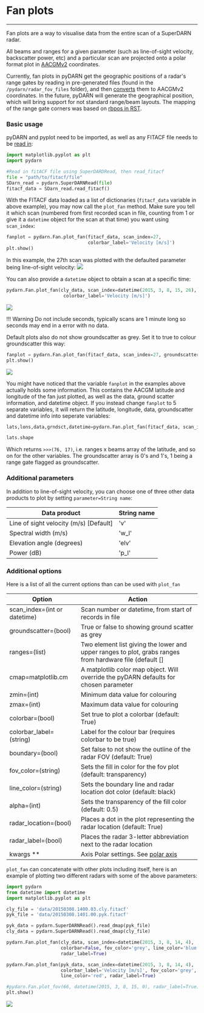 <!--Copyright (C) SuperDARN Canada, University of Saskatchewan 
Author(s): Daniel Billet 
Modifications:

Disclaimer:
pyDARN is under the LGPL v3 license found in the root directory LICENSE.md 
Everyone is permitted to copy and distribute verbatim copies of this license 
document, but changing it is not allowed.

This version of the GNU Lesser General Public License incorporates the terms
and conditions of version 3 of the GNU General Public License, supplemented by
the additional permissions listed below.
-->

# Fan plots
---

Fan plots are a way to visualise data from the entire scan of a SuperDARN radar. 

All beams and ranges for a given parameter (such as line-of-sight velocity, backscatter power, etc) and a particular scan are projected onto a polar format plot in [AACGMv2](http://superdarn.thayer.dartmouth.edu/aacgm.html) coordinates.

Currently, fan plots in pyDARN get the geographic positions of a radar's range gates by reading in pre-generated files (found in the `/pydarn/radar_fov_files` folder), and then [converts](https://pypi.org/project/aacgmv2/) them to AACGMv2 coordinates. In the future, pyDARN will generate the geographical position, which will bring support for not standard range/beam layouts.
The mapping of the range gate corners was based on [rbpos in RST](https://github.com/SuperDARN/rst/blob/0aa1fffed4cc48c1eb6372dfc9effa688af95624/codebase/superdarn/src.idl/lib/legacy.1.6/rbposlib.pro).

### Basic usage
pyDARN and pyplot need to be imported, as well as any FITACF file needs to be [read in](https://pydarn.readthedocs.io/en/master/user/SDarnRead/):

```python
import matplotlib.pyplot as plt
import pydarn

#Read in fitACF file using SuperDARDRead, then read_fitacf
file = "path/to/fitacf/file"
SDarn_read = pydarn.SuperDARNRead(file)
fitacf_data = SDarn_read.read_fitacf()

```
With the FITACF data loaded as a list of dictionaries (`fitacf_data` variable in above example), you may now call the `plot_fan` method. Make sure you tell it which scan (numbered from first recorded scan in file, counting from 1 or give it a `datetime` object for the scan at that time) you want using `scan_index`:
```python
fanplot = pydarn.Fan.plot_fan(fitacf_data, scan_index=27, 
                              colorbar_label='Velocity [m/s]')
plt.show()
```
In this example, the 27th scan was plotted with the defaulted parameter being line-of-sight velocity:
![](../imgs/fan_1.png)

You can also provide a `datetime` object to obtain a scan at a specific time: 
```python
pydarn.Fan.plot_fan(cly_data, scan_index=datetime(2015, 3, 8, 15, 26),
                     colorbar_label='Velocity [m/s]')
```

![](../imgs/fan_1.b.png)

!!! Warning
    Do not include seconds, typically scans are 1 minute long so seconds may end in a error with no data. 

Default plots also do not show groundscatter as grey. Set it to true to colour groundscatter this way:
```python
fanplot = pydarn.Fan.plot_fan(fitacf_data, scan_index=27, groundscatter=1)
plt.show()

```
![](../imgs/fan_2.png)

You might have noticed that the variable `fanplot` in the examples above actually holds some information. This contains the AACGM latitude and longitude of the fan just plotted, as well as the data, ground scatter information, and datetime object. If you instead change `fanplot` to 5 separate variables, it will return the latitude, longitude, data, groundscatter and datetime info into seperate variables:
```python
lats,lons,data,grndsct,datetime=pydarn.Fan.plot_fan(fitacf_data, scan_index=27)

lats.shape

```
Which returns `>>>(76, 17)`, i.e. ranges x beams array of the latitude, and so on for the other variables. The groundscatter array is 0's and 1's, 1 being a range gate flagged as groundscatter.

### Additional parameters

In addition to line-of-sight velocity, you can choose one of three other data products to plot by setting `parameter=String name`:

| Data product                          | String name |
|---------------------------------------|-------------|
| Line of sight velocity (m/s) [Default]| 'v'         |
| Spectral width (m/s)                  | 'w_l'       |
| Elevation angle (degrees)             | 'elv'       |
| Power (dB)                            | 'p_l'       |

### Additional options

Here is a list of all the current options than can be used with `plot_fan`

| Option                        | Action                                                                                                  |
| ----------------------------- | ------------------------------------------------------------------------------------------------------- |
| scan_index=(int or  datetime) | Scan number or datetime, from start of records in file                                                  |
| groundscatter=(bool)          | True or false to showing ground scatter as grey                                                         |
| ranges=(list)                 | Two element list giving the lower and upper ranges to plot, grabs ranges from hardware file (default [] |
| cmap=matplotlib.cm            | A matplotlib color map object. Will override the pyDARN defaults for chosen parameter                   |
| zmin=(int)                    | Minimum data value for colouring                                                                        |
| zmax=(int)                    | Maximum data value for colouring                                                                        |
| colorbar=(bool)               | Set true to plot a colorbar (default: True)                                                             |
| colorbar_label=(string)       | Label for the colour bar (requires colorbar to be true)                                                 |
| boundary=(bool)               | Set false to not show the outline of the radar FOV (default: True)                                      |
| fov_color=(string)            | Sets the fill in color for the fov plot (default: transparency)                                         |
| line_color=(string)           | Sets the boundary line and radar location dot color (default: black)                                    |
| alpha=(int)                   | Sets the transparency of the fill color (default: 0.5)                                                  |
| radar_location=(bool)         | Places a dot in the plot representing the radar location (default: True)                                |
| radar_label=(bool)            | Places the radar 3-letter abbreviation next to the radar location                                       |
| kwargs **                     | Axis Polar settings. See [polar axis](axis.md)                                                          |


`plot_fan` can concatenate with other plots including itself, here is an example of plotting two different radars with some of the above parameters:

```python
import pydarn
from datetime import datetime
import matplotlib.pyplot as plt 

cly_file = 'data/20150308.1400.03.cly.fitacf'
pyk_file = 'data/20150308.1401.00.pyk.fitacf'

pyk_data = pydarn.SuperDARNRead().read_dmap(pyk_file)
cly_data = pydarn.SuperDARNRead().read_dmap(cly_file)

pydarn.Fan.plot_fan(cly_data, scan_index=datetime(2015, 3, 8, 14, 4),
                    colorbar=False, fov_color='grey', line_color='blue',
                    radar_label=True)

pydarn.Fan.plot_fan(pyk_data, scan_index=datetime(2015, 3, 8, 14, 4), 
                    colorbar_label='Velocity [m/s]', fov_color='grey',
                    line_color='red', radar_label=True)

#pydarn.Fan.plot_fov(66, datetime(2015, 3, 8, 15, 0), radar_label=True)
plt.show()
```

![](../imgs/fan_3.png)

